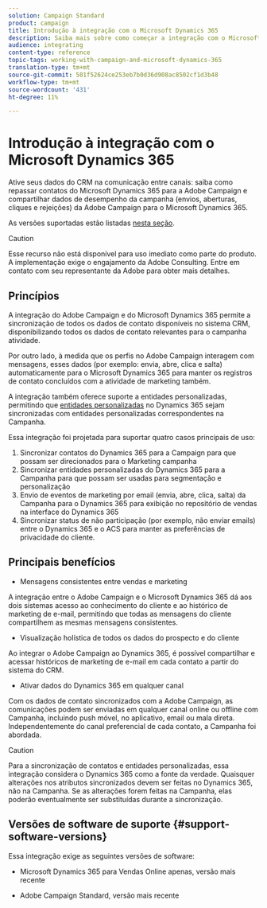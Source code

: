 ```yaml
---
solution: Campaign Standard
product: campaign
title: Introdução à integração com o Microsoft Dynamics 365
description: Saiba mais sobre como começar a integração com o Microsoft Dynamics 365
audience: integrating
content-type: reference
topic-tags: working-with-campaign-and-microsoft-dynamics-365
translation-type: tm+mt
source-git-commit: 501f52624ce253eb7b0d36d908ac8502cf1d3b48
workflow-type: tm+mt
source-wordcount: '431'
ht-degree: 11%

---
```



# Introdução à integração com o Microsoft Dynamics 365

Ative seus dados do CRM na comunicação entre canais: saiba como repassar contatos do Microsoft Dynamics 365 para a Adobe Campaign e compartilhar dados de desempenho da campanha (envios, aberturas, cliques e rejeições) da Adobe Campaign para o Microsoft Dynamics 365.

As versões suportadas estão listadas [nesta seção](#support-software-versions).

>[!CAUTION]
>
>Esse recurso não está disponível para uso imediato como parte do produto. A implementação exige o engajamento da Adobe Consulting. Entre em contato com seu representante da Adobe para obter mais detalhes.

## Princípios

A integração do Adobe Campaign e do Microsoft Dynamics 365 permite a sincronização de todos os dados de contato disponíveis no sistema CRM, disponibilizando todos os dados de contato relevantes para o campanha atividade.

Por outro lado, à medida que os perfis no Adobe Campaign interagem com mensagens, esses dados (por exemplo: envia, abre, clica e salta) automaticamente para o Microsoft Dynamics 365 para manter os registros de contato concluídos com a atividade de marketing também.

A integração também oferece suporte a entidades personalizadas, permitindo que [entidades personalizadas](../../integrating/using/map-campaign-custom-resources-and-dynamics-365-custom-entities.md) no Dynamics 365 sejam sincronizadas com entidades personalizadas correspondentes na Campanha.

Essa integração foi projetada para suportar quatro casos principais de uso:

1. Sincronizar contatos do Dynamics 365 para a Campaign para que possam ser direcionados para o Marketing campanha
1. Sincronizar entidades personalizadas do Dynamics 365 para a Campanha para que possam ser usadas para segmentação e personalização
1. Envio de eventos de marketing por email (envia, abre, clica, salta) da Campanha para o Dynamics 365 para exibição no repositório de vendas na interface do Dynamics 365
1. Sincronizar status de não participação (por exemplo, não enviar emails) entre o Dynamics 365 e o ACS para manter as preferências de privacidade do cliente.

## Principais benefícios

* Mensagens consistentes entre vendas e marketing

A integração entre o Adobe Campaign e o Microsoft Dynamics 365 dá aos dois sistemas acesso ao conhecimento do cliente e ao histórico de marketing de e-mail, permitindo que todas as mensagens do cliente compartilhem as mesmas mensagens consistentes.

* Visualização holística de todos os dados do prospecto e do cliente

Ao integrar o Adobe Campaign ao Dynamics 365, é possível compartilhar e acessar históricos de marketing de e-mail em cada contato a partir do sistema do CRM.

* Ativar dados do Dynamics 365 em qualquer canal

Com os dados de contato sincronizados com a Adobe Campaign, as comunicações podem ser enviadas em qualquer canal online ou offline com Campanha, incluindo push móvel, no aplicativo, email ou mala direta. Independentemente do canal preferencial de cada contato, a Campanha foi abordada.

>[!CAUTION]
>
>Para a sincronização de contatos e entidades personalizadas, essa integração considera o Dynamics 365 como a fonte da verdade.  Quaisquer alterações nos atributos sincronizados devem ser feitas no Dynamics 365, não na Campanha.  Se as alterações forem feitas na Campanha, elas poderão eventualmente ser substituídas durante a sincronização.

## Versões de software de suporte {#support-software-versions}

Essa integração exige as seguintes versões de software:

* Microsoft Dynamics 365 para Vendas Online apenas, versão mais recente

* Adobe Campaign Standard, versão mais recente

